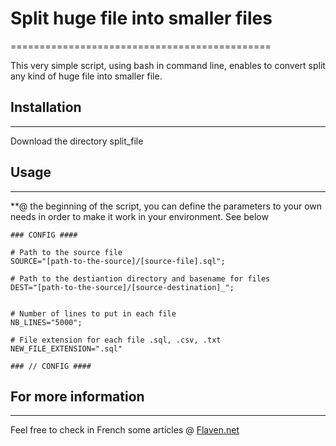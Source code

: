 
# Split huge file into smaller files
=============================================

This very simple script, using bash in command line, enables to convert split any kind of huge file into smaller file.



## Installation
---------------------
Download the directory split_file



## Usage
--------------

**@ the beginning of the script, you can define the parameters to your own needs in order to make it work in your environment. See below

```
### CONFIG ####

# Path to the source file
SOURCE="[path-to-the-source]/[source-file].sql";

# Path to the destiantion directory and basename for files
DEST="[path-to-the-source]/[source-destination]_"; 


# Number of lines to put in each file
NB_LINES="5000";

# File extension for each file .sql, .csv, .txt
NEW_FILE_EXTENSION=".sql"

### // CONFIG ####

```




## For more information
------------------------------------
Feel free to check in French some articles @
[Flaven.net](http://flaven.fr//)








